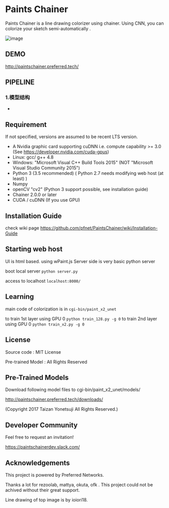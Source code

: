 # Paints Chainer
Paints Chainer is a line drawing colorizer using chainer.
Using CNN, you can colorize your sketch semi-automatically .

![image](https://github.com/pfnet/PaintsChainer/blob/open/sample.png)

## DEMO
http://paintschainer.preferred.tech/

## PIPELINE

### 1.模型结构

- 


## Requirement
If not specified, versions are assumed to be recent LTS version.
- A Nvidia graphic card supporting cuDNN i.e. compute capability >= 3.0 (See https://developer.nvidia.com/cuda-gpus)
- Linux: gcc/ g++ 4.8
- Windows: "Microsoft Visual C++ Build Tools 2015" (NOT "Microsoft Visual Studio Community 2015")
- Python 3 (3.5 recommended) ( Python 2.7 needs modifying web host (at least) )
- Numpy
- openCV "cv2" (Python 3 support possible, see installation guide)
- Chainer 2.0.0 or later
- CUDA / cuDNN (If you use GPU)

## Installation Guide
check wiki page
https://github.com/pfnet/PaintsChainer/wiki/Installation-Guide


## Starting web host
UI is html based. using wPaint.js
Server side is very basic python server

boot local server
`python server.py`

access to localhost
`localhost:8000/`


## Learning
main code of colorization is in `cgi-bin/paint_x2_unet`

to train 1st layer using GPU 0 `python train_128.py -g 0`
to train 2nd layer using GPU 0 `python train_x2.py -g 0`

## License
Source code : MIT License

Pre-trained Model : All Rights Reserved

## Pre-Trained Models
Download following model files to  cgi-bin/paint_x2_unet/models/

http://paintschainer.preferred.tech/downloads/

(Copyright 2017 Taizan Yonetsuji All Rights Reserved.)

## Developer Community
Feel free to request an invitation!

https://paintschainerdev.slack.com/

## Acknowledgements
This project is powered by Preferred Networks.

Thanks a lot for rezoolab, mattya, okuta, ofk . This project could not be achived without their great support.

Line drawing of top image is by ioiori18.
